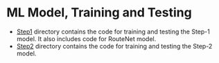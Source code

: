 # ML Model, Training and Testing
- [Step1](./Step1) directory contains the code for training and testing the Step-1 model. It also includes code for RouteNet model.
- [Step2](./Step2) directory contains the code for training and testing the Step-2 model.